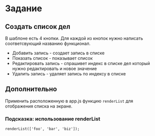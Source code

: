 

# Задание

## Создать список дел

В шаблоне есть 4 кнопки. Для каждой из кнопок нужно написать соответсвующий названию функционал.

* Добавить запись - создает запись в списке
* Показать список - показывает список
* Редактировать запись - спрашивет индекс в списке дел который нужно редактировать и новое значение
* Удалить запись - удаляет запись по индексу в списке

## Дополнительно

Применить расположенную в app.js функцию `renderList` для отображения списка на экране.

### Подсказка: использование renderList

```
renderList(['foo', 'bar', 'biz']);
```
